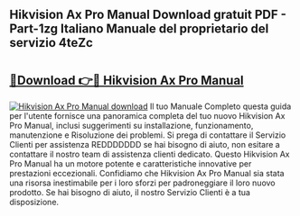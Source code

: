 ## Hikvision Ax Pro Manual Download gratuit PDF - Part-1zg Italiano Manuale del proprietario del servizio 4teZc

# <h2><a href="http://dfb0hi.blite.top/?on=Hikvision+Ax+Pro+Manual">🔗Download 👉🔴 Hikvision Ax Pro Manual</a></h2>

[![Hikvision Ax Pro Manual download](https://i.imgur.com/lujVjoI.png)](http://dfb0hi.blite.top/?on=Hikvision+Ax+Pro+Manual)
Il tuo Manuale Completo questa guida per l'utente fornisce una panoramica completa del tuo nuovo Hikvision Ax Pro Manual, inclusi suggerimenti su installazione, funzionamento, manutenzione e Risoluzione dei problemi. Si prega di contattare il Servizio Clienti per assistenza REDDDDDDD se hai bisogno di aiuto, non esitare a contattare il nostro team di assistenza clienti dedicato. Questo Hikvision Ax Pro Manual ha un motore potente e caratteristiche innovative per prestazioni eccezionali. Confidiamo che Hikvision Ax Pro Manual sia stata una risorsa inestimabile per i loro sforzi per padroneggiare il loro nuovo prodotto. Se hai bisogno di aiuto, il nostro Servizio Clienti è a tua disposizione.
